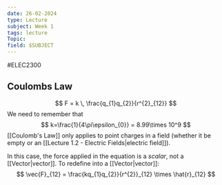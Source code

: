 ```yaml
---
date: 26-02-2024
type: Lecture
subject: Week 1
tags: lecture
Topic:
field: $SUBJECT
---
```

#ELEC2300

## Coulombs Law

$$
 F = k \, \frac{q_{1}q_{2}}{r^{2}_{12}}
$$
We need to remember that 
$$
k=\frac{1}{4\pi\epsilon_{0}} = 8.99\times 10^9
$$
[[Coulomb's Law]] only applies to point charges in a field (whether it be empty or an [[Lecture 1.2 - Electric Fields|electric field]]).

In this case, the force applied in the equation is a *scalar*, not a [[Vector|vector]]. To redefine into a [[Vector|vector]]:
$$
\vec{F}_{12} = \frac{kq_{1}q_{2}}{r^{2}}_{12} \times \hat{r}_{12}
$$
